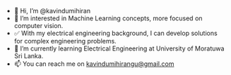 - 👋 Hi, I’m @kavindumihiran
- 👀 I’m interested in Machine Learning concepts, more focused on computer vision.
- ✅ With my electrical engineering background, I can develop solutions for complex engineering problems. 
- 🌱 I’m currently learning Electrical Engineering at University of Moratuwa Sri Lanka.
- 📫 You can reach me on kavindumihirangu@gmail.com

<!---
kavindumihiran/kavindumihiran is a ✨ special ✨ repository because its `README.md` (this file) appears on your GitHub profile.
You can click the Preview link to take a look at your changes.
--->
